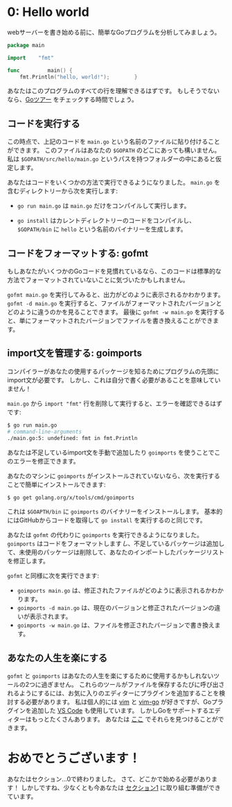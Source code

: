 # 0: Hello world

webサーバーを書き始める前に、簡単なGoプログラムを分析してみましょう。

[embedmd]:# (hello/main.go /package main/ $)
```go
package main

import    "fmt"

func         main() {
	fmt.Println("hello, world!");        }
```

あなたはこのプログラムのすべての行を理解できるはずです。
もしそうでないなら、[Goツアー][1] をチェックする時間でしょう。

## コードを実行する

この時点で、上記のコードを `main.go` という名前のファイルに貼り付けることができます。
このファイルはあなたの `$GOPATH` のどこにあっても構いません。
私は `$GOPATH/src/hello/main.go` というパスを持つフォルダーの中にあると仮定します。

あなたはコードをいくつかの方法で実行できるようになりました。
`main.go` を含むディレクトリーから次を実行します:

- `go run main.go` は `main.go` だけをコンパイルして実行します。

- `go install` はカレントディレクトリーのコードをコンパイルし、`$GOPATH/bin` に `hello` という名前のバイナリーを生成します。

## コードをフォーマットする: gofmt

もしあなたがいくつかのGoコードを見慣れているなら、このコードは標準的な方法でフォーマットされていないことに気づいたかもしれません。

`gofmt main.go` を実行してみると、出力がどのように表示されるかわかります。
`gofmt -d main.go` を実行すると、ファイルがフォーマットされたバージョンとどのように違うのかを見ることできます。
最後に `gofmt -w main.go` を実行すると、単にフォーマットされたバージョンでファイルを書き換えることができます。

## import文を管理する: goimports

コンパイラーがあなたの使用するパッケージを知るためにプログラムの先頭にimport文が必要です。
しかし、これは自分で書く必要があることを意味していません！

`main.go` から `import "fmt"` 行を削除して実行すると、エラーを確認できるはずです:

```bash
$ go run main.go
# command-line-arguments
./main.go:5: undefined: fmt in fmt.Println
```

あなたは不足しているimport文を手動で追加したり `goimports` を使うことでこのエラーを修正できます。

あなたのマシンに `goimports` がインストールされていないなら、次を実行することで簡単にインストールできます:

```bash
$ go get golang.org/x/tools/cmd/goimports
```

これは `$GOAPTH/bin` に `goimports` のバイナリーをインストールします。
基本的にはGitHubからコードを取得して `go install` を実行するのと同じです。

あなたは `gofmt` の代わりに `goimports` を実行できるようになりました。
`goimports` はコードをフォーマットします*し*、不足しているパッケージは追加して、未使用のパッケージは削除して、あなたのインポートしたパッケージリストを修正します。

`gofmt` と同様に次を実行できます:

- `goimports main.go` は、修正されたファイルがどのように表示されるかわかります。
- `goimports -d main.go` は、現在のバージョンと修正されたバージョンの違いが表示されます。
- `goimports -w main.go` は、ファイルを修正されたバージョンで書き換えます。

## あなたの人生を楽にする

`gofmt` と `goimports` はあなたの人生を楽にするために使用するかもしれないツールの2つに過ぎません。
これらのツールがファイルを保存するたびに呼び出されるようにするには、お気に入りのエディターにプラグインを追加することを検討する必要があります。
私は個人的には [vim][2] と [vim-go][3] が好きですが、Goプラグインを追加した [VS Code][4] も使用しています。
しかしGoをサポートするエディターはもっとたくさんあります。 あなたは [ここ][5] でそれらを見つけることができます。

# おめでとうございます！

あなたはセクション...0で終わりました。 さて、どこかで始める必要があります！
しかしですね、少なくとも今あなたは [セクション1][6] に取り組む準備ができています。

[1]: https://tour.golang.org
[2]: http://www.vim.org/
[3]: https://github.com/fatih/vim-go
[4]: https://code.visualstudio.com
[5]: https://github.com/golang/go/wiki/IDEsAndTextEditorPlugins
[6]: ../section01/README.md
